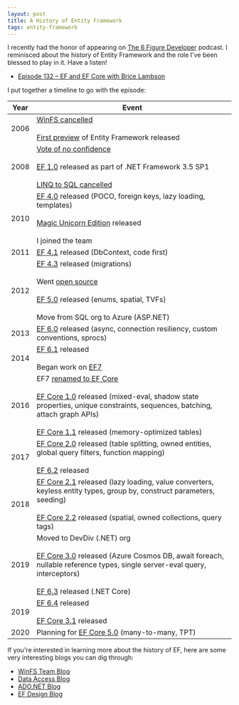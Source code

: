 ```yaml
---
layout: post
title: A History of Entity Framework
tags: entity-framework
---
```


I recently had the honor of appearing on [The 6 Figure Developer](https://6figuredev.com/) podcast. I reminisced about the history of Entity Framework and the role I've been blessed to play in it. Have a listen!

* [Episode 132 – EF and EF Core with Brice Lambson](https://6figuredev.com/podcast/episode-132-ef-an-ef-core-with-brice-lambson/)

I put together a timeline to go with the episode:

Year | Event
---- | -----
2006 | [WinFS cancelled](https://docs.microsoft.com/archive/blogs/winfs/winfs-update)<br /><br />[First preview](https://docs.microsoft.com/archive/blogs/dataaccess/ado-net-vnext-the-entity-framework-linq-and-more) of Entity Framework released
2008 | [Vote of no confidence](https://www.zdnet.com/article/testers-give-microsofts-entity-framework-a-no-confidence-vote/)<br /><br />[EF 1.0](https://docs.microsoft.com/archive/blogs/adonet/rtm-is-finally-here) released as part of .NET Framework 3.5 SP1<br /><br />[LINQ to SQL cancelled](https://docs.microsoft.com/archive/blogs/adonet/update-on-linq-to-sql-and-linq-to-entities-roadmap)
2010 | [EF 4.0](https://docs.microsoft.com/archive/blogs/adonet/entity-framework-and-linq-to-sql-additional-programming-patterns-in-ef4) released (POCO, foreign keys, lazy loading, templates)<br /><br />[Magic Unicorn Edition](https://www.hanselman.com/blog/SimpleCodeFirstWithEntityFramework4MagicUnicornFeatureCTP4.aspx) released<br /><br />I joined the team
2011 | [EF 4.1](https://docs.microsoft.com/archive/blogs/adonet/ef-4-1-released) released (DbContext, code first)
2012 | [EF 4.3](https://docs.microsoft.com/archive/blogs/adonet/ef-4-3-released) released (migrations)<br /><br />Went [open source](https://docs.microsoft.com/archive/blogs/adonet/entity-framework-and-open-source)<br /><br />[EF 5.0](https://docs.microsoft.com/archive/blogs/adonet/ef5-released) released (enums, spatial, TVFs)<br /><br />Move from SQL org to Azure (ASP.NET)
2013 | [EF 6.0](https://docs.microsoft.com/archive/blogs/adonet/ef6-rtm-available) released (async, connection resiliency, custom conventions, sprocs)
2014 | [EF 6.1](https://docs.microsoft.com/archive/blogs/adonet/ef6-1-0-rtm-available) released<br /><br />Began work on [EF7](https://docs.microsoft.com/archive/blogs/adonet/ef7-new-platforms-new-data-stores)
2016 | EF7 [renamed to EF Core](https://www.hanselman.com/blog/ASPNET5IsDeadIntroducingASPNETCore10AndNETCore10.aspx)<br /><br />[EF Core 1.0](https://devblogs.microsoft.com/dotnet/entity-framework-core-1-0-0-available/) released (mixed-eval, shadow state properties, unique constraints, sequences, batching, attach graph APIs)<br /><br />[EF Core 1.1](https://devblogs.microsoft.com/dotnet/announcing-entity-framework-core-1-1/) released (memory-optimized tables)
2017 | [EF Core 2.0](https://devblogs.microsoft.com/dotnet/announcing-entity-framework-core-2-0/) released (table splitting, owned entities, global query filters, function mapping)<br /><br />[EF 6.2](https://devblogs.microsoft.com/dotnet/entity-framework-6-2-runtime-released/) released
2018 | [EF Core 2.1](https://devblogs.microsoft.com/dotnet/announcing-entity-framework-core-2-1/) released (lazy loading, value converters, keyless entity types, group by, construct parameters, seeding)<br /><br />[EF Core 2.2](https://devblogs.microsoft.com/dotnet/announcing-entity-framework-core-2-2/) released (spatial, owned collections, query tags)
2019 | Moved to DevDiv (.NET) org<br /><br />[EF Core 3.0](https://devblogs.microsoft.com/dotnet/announcing-ef-core-3-0-and-ef-6-3-general-availability/) released (Azure Cosmos DB, await foreach, nullable reference types, single server-eval query, interceptors)<br /><br />[EF 6.3](https://devblogs.microsoft.com/dotnet/announcing-ef-core-3-0-and-ef-6-3-general-availability/#what-s-new-in-ef-6-3) released (.NET Core)
2019 | [EF 6.4](https://devblogs.microsoft.com/dotnet/announcing-entity-framework-core-3-1-and-entity-framework-6-4/) released<br /><br />[EF Core 3.1](https://devblogs.microsoft.com/dotnet/announcing-entity-framework-core-3-1-and-entity-framework-6-4/) released
2020 | Planning for [EF Core 5.0](https://docs.microsoft.com/ef/core/what-is-new/ef-core-5.0/plan) (many-to-many, TPT)

If you're interested in learning more about the history of EF, here are some very interesting blogs you can dig through:

* [WinFS Team Blog](https://docs.microsoft.com/archive/blogs/winfs/)
* [Data Access Blog](https://docs.microsoft.com/archive/blogs/dataaccess/)
* [ADO.NET Blog](https://docs.microsoft.com/archive/blogs/adonet/)
* [EF Design Blog](https://docs.microsoft.com/archive/blogs/efdesign/)
